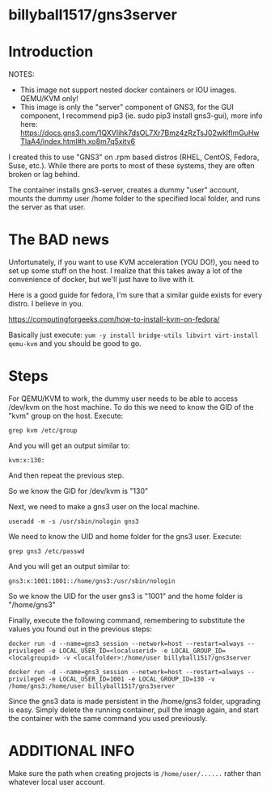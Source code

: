 # billyball1517/gns3server
# Introduction

NOTES:

- This image not support nested docker containers or IOU images. QEMU/KVM only!
- This image is only the "server" component of GNS3, for the GUI component, I recommend pip3 (ie. sudo pip3 install gns3-gui), more info here: https://docs.gns3.com/1QXVIihk7dsOL7Xr7Bmz4zRzTsJ02wklfImGuHwTlaA4/index.html#h.xo8m7q5xitv6

I created this to use "GNS3" on .rpm based distros (RHEL, CentOS, Fedora, Suse, etc.). While there are ports to most of these systems, they are often broken or lag behind.

The container installs gns3-server, creates a dummy "user" account, mounts the dummy user /home folder to the specified local folder, and runs the server as that user.

# The BAD news

Unfortunately, if you want to use KVM acceleration (YOU DO!), you need to set up some stuff on the host. I realize that this takes away a lot of the convenience of docker, but we'll just have to live with it.

Here is a good guide for fedora, I'm sure that a similar guide exists for every distro. I believe in you.

https://computingforgeeks.com/how-to-install-kvm-on-fedora/

Basically just execute: `yum -y install bridge-utils libvirt virt-install qemu-kvm` and you should be good to go.

# Steps

For QEMU/KVM to work, the dummy user needs to be able to access /dev/kvm on the host machine. To do this we need to know the GID of the "kvm" group on the host. Execute:

`grep kvm /etc/group`

And you will get an output similar to:

`kvm:x:130:`

And then repeat the previous step.

So we know the GID for /dev/kvm is "130"

Next, we need to make a gns3 user on the local machine.

`useradd -m -s /usr/sbin/nologin gns3`

We need to know the UID and home folder for the gns3 user. Execute:

`grep gns3 /etc/passwd`

And you will get an output similar to:

`gns3:x:1001:1001::/home/gns3:/usr/sbin/nologin`

So we know the UID for the user gns3 is "1001" and the home folder is "/home/gns3"

Finally, execute the following command, remembering to substitute the values you found out in the previous steps:

`docker run -d --name=gns3_session --network=host --restart=always --privileged -e LOCAL_USER_ID=<localuserid> -e LOCAL_GROUP_ID=<localgroupid> -v <localfolder>:/home/user billyball1517/gns3server`

`docker run -d --name=gns3_session --network=host --restart=always --privileged -e LOCAL_USER_ID=1001 -e LOCAL_GROUP_ID=130 -v /home/gns3:/home/user billyball1517/gns3server`

Since the gns3 data is made persistent in the /home/gns3 folder, upgrading is easy. Simply delete the running container, pull the image again, and start the container with the same command you used previously.

# ADDITIONAL INFO

Make sure the path when creating projects is `/home/user/......`  rather than whatever local user account.
